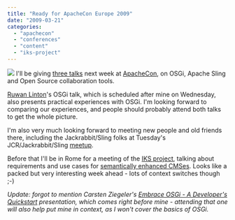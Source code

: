 ```yaml
---
title: "Ready for ApacheCon Europe 2009"
date: "2009-03-21"
categories: 
  - "apachecon"
  - "conferences"
  - "content"
  - "iks-project"
---
```


[![](images/234x60_basic.gif)](http://eu.apachecon.com/c/aceu2009/) I'll be giving [three talks](http://eu.apachecon.com/c/aceu2009/speakers/26) next week at [ApacheCon](http://eu.apachecon.com/c/aceu2009/), on OSGi, Apache Sling and Open Source collaboration tools.

[Ruwan Linton](http://eu.apachecon.com/c/aceu2009/speakers/211)'s OSGi talk, which is scheduled after mine on Wednesday, also presents practical experiences with OSGi. I'm looking forward to comparing our experiences, and people should probably attend both talks to get the whole picture.

I'm also very much looking forward to meeting new people and old friends there, including the Jackrabbit/Sling folks at Tuesday's JCR/Jackrabbit/Sling [meetup](http://www.eu.apachecon.com/c/aceu2009/about/meetups).

Before that I'll be in Rome for a meeting of the [IKS project](http://www.iks-project.eu/), talking about requirements and use cases for [semantically enhanced CMSes](http://grep.codeconsult.ch/2009/03/10/looking-for-use-cases-for-a-semantically-enhanced-cms/). Looks like a packed but very interesting week ahead - lots of context switches though ;-)

_Update: forgot to mention Carsten Ziegeler's [Embrace OSGi - A Developer's Quickstart](http://www.eu.apachecon.com/c/aceu2009/sessions/130) presentation, which comes right before mine - attending that one will also help put mine in context, as I won't cover the basics of OSGi._
